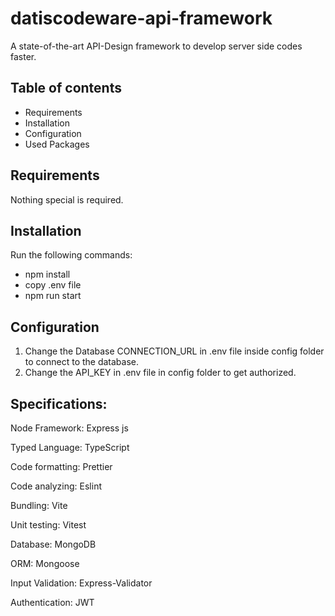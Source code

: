 # datiscodeware-api-framework

A state-of-the-art API-Design framework to develop server side codes faster.

## Table of contents

- Requirements
- Installation
- Configuration
- Used Packages

## Requirements

Nothing special is required.

## Installation

Run the following commands:

- npm install
- copy .env file
- npm run start

## Configuration

1. Change the Database CONNECTION_URL in .env file inside config folder to connect to the database.
2. Change the API_KEY in .env file in config folder to get authorized.

## Specifications:

Node Framework: Express js

Typed Language: TypeScript

Code formatting: Prettier

Code analyzing: Eslint

Bundling: Vite

Unit testing: Vitest

Database: MongoDB

ORM: Mongoose

Input Validation: Express-Validator

Authentication: JWT
